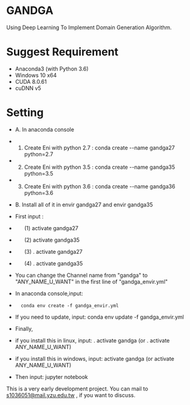 # GANDGA
Using Deep Learning To Implement Domain Generation Algorithm.

# Suggest Requirement
* Anaconda3 (with Python 3.6)
* Windows 10 x64
* CUDA 8.0.61
* cuDNN v5

# Setting
* A. In anaconda console
* 1. Create Eni with python 2.7 : conda create --name gandga27 python=2.7
* 2. Create Eni with python 3.5 : conda create --name gandga35 python=3.5
* 3. Create Eni with python 3.6 : conda create --name gandga36 python=3.6

* B. Install all of it in envir gandga27 and envir gandga35
* First input :
*       (1) activate gandga27 
*       (2) activate gandga35 
*       (3) . activate gandga27 
*       (4) . activate gandga35

* You can change the Channel name from "gandga" to "ANY_NAME_U_WANT" in the first line of "gandga_envir.yml"
* In anaconda console,input: 
*       conda env create -f gandga_envir.yml
* If you need to update, input: conda env update -f gandga_envir.yml
* Finally, 
* if you install this in linux, input: . activate gandga (or . activate  ANY_NAME_U_WANT) 
* if you install this in windows, input: activate gandga (or activate  ANY_NAME_U_WANT) 
* Then input: jupyter notebook 

This is a very early development project.
You can mail to s1036051@mail.yzu.edu.tw , if you want to discuss.
